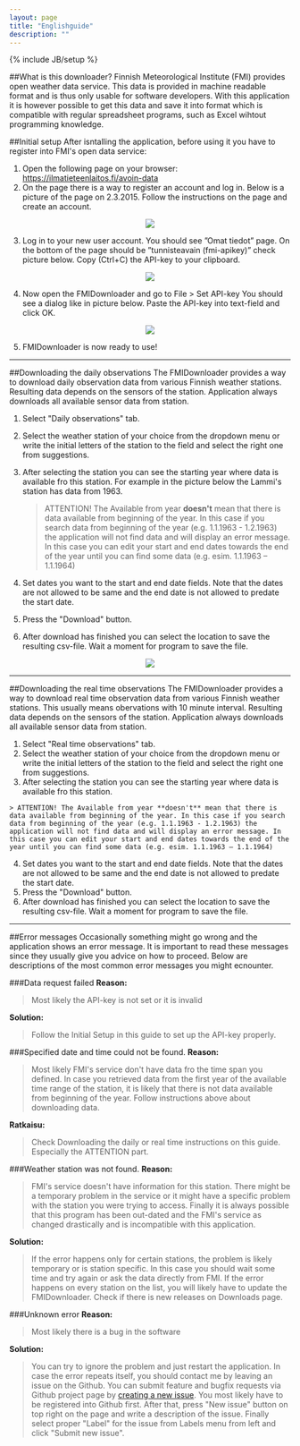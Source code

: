 ```yaml
---
layout: page
title: "Englishguide"
description: ""
---
```

{% include JB/setup %}


##What is this downloader?
Finnish Meteorological Institute (FMI) provides open weather data service. This data is provided in machine readable format and is thus only usable for software developers. With this application it is however possible to get this data and save it into format which is compatible with regular spreadsheet programs, such as Excel wihtout programming knowledge.


##Initial setup
After isntalling the application, before using it you have to register into FMI's open data service:

 1. Open the following page on your browser: https://ilmatieteenlaitos.fi/avoin-data
 2. On the page there is a way to register an account and log in. Below is a picture of the page on 2.3.2015. Follow the instructions on the page and create an account. 

<div style="text-align:center"><img src ="../assets/images/fmi_guide1.png"/></div>

 3. Log in to your new user account. You should see ”Omat tiedot” page. On the bottom of the page should be ”tunnisteavain (fmi-apikey)” check picture below. Copy (Ctrl+C) the API-key to your clipboard. 

<div style="text-align:center"><img src ="../assets/images/fmi_guide2.png" /></div>

 4. Now open the FMIDownloader and go to File > Set API-key You should see a dialog like in picture below. Paste the API-key into text-field and click OK. 

<div style="text-align:center"><img src ="../assets/images/fmi_guide3.png" /></div>

 5. FMIDownloader is now ready to use!


----------

##Downloading the daily observations
The FMIDownloader provides a way to download daily observation data from various Finnish weather stations. Resulting data depends on the sensors of the station. Application always downloads all available sensor data from station.

1.  Select "Daily observations" tab.
2.  Select the weather station of your choice from the dropdown menu or write the initial letters of the station to the field and select the right one from suggestions. 
3.  After selecting the station you can see the starting year where data is available fro this station. For example in the picture below the Lammi's station has data from 1963.

	> ATTENTION! The Available from year **doesn't** mean that there is data available from beginning of the year. In this case if you search data from beginning of the year (e.g. 1.1.1963 - 1.2.1963) the application will not find data and will display an error message. In this case you can edit your start and end dates towards the end of the year until you can find some data (e.g. esim. 1.1.1963 – 1.1.1964)

4.   Set dates you want to the start and end date fields. Note that the dates are not allowed to be same and the end date is not allowed to predate the start date. 
5.   Press the "Download" button.
6. After download has finished you can select the location to save the resulting csv-file. Wait a moment for program to save the file.

<div style="text-align:center"><img src ="../assets/images/finnish-screen.png" /></div>


----------


##Downloading the real time observations 
The FMIDownloader provides a way to download real time observation data from various Finnish weather stations. This usually means obervations with 10 minute interval. Resulting data depends on the sensors of the station. Application always downloads all available sensor data from station. 

 1. Select "Real time observations" tab.
 2. Select the weather station of your choice from the dropdown menu or write the initial letters of the station to the field and select the right one from suggestions. 
 3.  After selecting the station you can see the starting year where data is available fro this station.

	> ATTENTION! The Available from year **doesn't** mean that there is data available from beginning of the year. In this case if you search data from beginning of the year (e.g. 1.1.1963 - 1.2.1963) the application will not find data and will display an error message. In this case you can edit your start and end dates towards the end of the year until you can find some data (e.g. esim. 1.1.1963 – 1.1.1964)

 4.  Set dates you want to the start and end date fields. Note that the dates are not allowed to be same and the end date is not allowed to predate the start date.  
 5.  Press the "Download" button. 
 6. After download has finished you can select the location to save the resulting csv-file. Wait a moment for program to save the file. 


----------


##Error messages
Occasionally something might go wrong and the application shows an error message. It is important to read these messages since they usually give you advice on how to proceed. Below are descriptions of the most common error messages you might ecnounter.


###Data request failed 
**Reason:** 

> Most likely the API-key is not set or it is invalid

**Solution:**  

> Follow the Initial Setup in this guide to set up the API-key properly.

###Specified date and time could not be found.
**Reason:**  

> Most likely FMI's service don't have data fro the time span you defined. In case you retrieved data from the first year of the available time range of the station, it is likely that there is not data available from beginning of the year. Follow instructions above about downloading data. 

**Ratkaisu:**  

> Check Downloading the daily or real time instructions on this guide. Especially the ATTENTION part.

###Weather station was not found.
**Reason:**  

> FMI's service doesn't have information for this station. There might be a temporary problem in the service or it might have a specific problem with the station you were trying to access. Finally it is always possible that this program has been out-dated and the FMI's service as changed drastically and is incompatible with this application.

**Solution:**  

> If the error happens only for certain stations, the problem is likely temporary or is station specific. In this case you should wait some time and try again or ask the data directly from FMI. If the error happens on every station on the list, you will likely have to update the FMIDownloader. Check if there is new releases on Downloads page.

###Unknown error
**Reason:**  

> Most likely there is a bug in the software

**Solution:**  

> You can try to ignore the problem and just restart the application. In case the error repeats itself, you should contact me by leaving an issue on the Github. You can submit feature and bugfix requests via Github project page by [creating a new issue](https://github.com/Tumetsu/FMI-weather-downloader/issues). You most likely have to be registered into Github first. After that, press "New issue" button on top right on the page and write a description of the issue. Finally select proper "Label" for the issue from Labels menu from left and click "Submit new issue".

